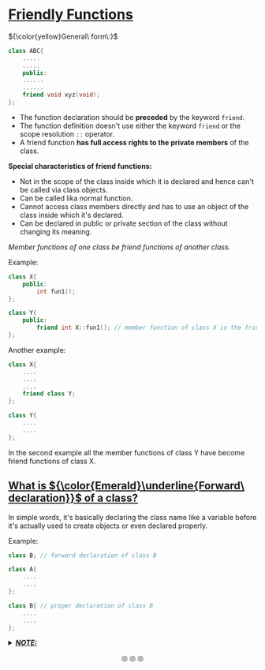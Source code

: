 # <ins>Friendly Functions</ins>
${\color{yellow}General\ form\:}$
```c++
class ABC{
	.....
	.....
	public:
	......
	......
	friend void xyz(void);
};
```
* The function declaration should be **preceded** by the keyword `friend`.
* The function definition doesn't use either the keyword `friend` or the scope resolution `::` operator.
* A friend function **has full access rights to the private members** of the class.

**Special characteristics of friend functions:**

* Not in the scope of the class inside which it is declared and hence can't be called via class objects.
* Can be called lika normal function.
* Cannot access class members directly and has to use an object of the class inside which it's declared.
* Can be declared in public or private section of the class without changing its meaning.

_Member functions of one class be friend functions of another class._

Example:
```c++
class X{
	public:
		int fun1();
};

class Y{
	public:
		friend int X::fun1(); // member function of class X is the friend function of class Y
};
```

Another example:
```c++
class X{
	....
	....
	....
	friend class Y;
};

class Y{
	....
	....
};
```
In the second example all the member functions of class Y have become friend functions of class X.

## <ins>What is ${\color{Emerald}\underline{Forward\ declaration}}$ of a class?</ins>

In simple words, it's basically declaring the class name like a variable before it's actually used to create objects or even declared properly.

Example:
```c++
class B; // forward declaration of class B

class A{
	....
	....
};

class B{ // proper declaration of class B
	....
	....
};
```

<details>
<summary><ins><strong><em>NOTE:</em></strong></ins></summary>
<strong>For a friend function to be able to access private members of two classes, it must be declared as a friend in both the class. However, the definition of this function is done only once i.e this function is defined only once.</strong>
</details>

<p align="center">
&#9678; &#9678; &#9678;
</p>
